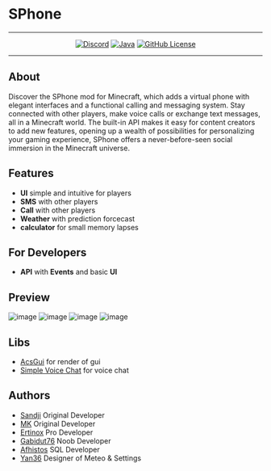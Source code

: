 
# SPhone


----
<p align="center">
<a href="#"><img src="https://cdn.rawgit.com/aleen42/badges/master/src/discord.svg" alt="Discord"></a>
  <a href="#"><img src="https://cdn.rawgit.com/aleen42/badges/master/src/java.svg" alt="Java"></a>
  <a href="#"><img src="https://img.shields.io/badge/license-MIT-blue.svg" alt="GitHub License"></a>
</p>

----
## About
Discover the SPhone mod for Minecraft, which adds a virtual phone with elegant interfaces 
and a functional calling and messaging system. Stay connected with other players, make 
voice calls or exchange text messages, all in a Minecraft world. The built-in API makes 
it easy for content creators to add new features, opening up a wealth of possibilities 
for personalizing your gaming experience, SPhone offers a never-before-seen social 
immersion in the Minecraft universe.

## Features
- **UI** simple and intuitive for players
- **SMS** with other players
- **Call** with other players
- **Weather** with prediction forcecast
- **calculator** for small memory lapses

## For Developers
- **API** with **Events** and basic **UI**

## Preview
  ![image](https://cdn.discordapp.com/attachments/1133901552483049562/1134220428219527168/image.png)
  ![image](https://cdn.discordapp.com/attachments/1133901552483049562/1134140238739030076/image.png)
  ![image](https://cdn.discordapp.com/attachments/1133901552483049562/1134220104624783370/image.png)
  ![image](https://cdn.discordapp.com/attachments/1133901552483049562/1134220602119561319/image.png)
## Libs
- [AcsGui](https://discord.gg/DsaDZsHfjk) for render of gui
- [Simple Voice Chat](https://www.curseforge.com/minecraft/mc-mods/simple-voice-chat) for voice chat
## Authors
- [Sandji](https://github.com/SandjiGit) Original Developer
- [MK](https://github.com/Florent-Marc) Original Developer
- [Ertinox](https://github.com/Ertinox45) Pro Developer
- [Gabidut76](https://github.com/gabidut) Noob Developer
- [Afhistos](https://github.com/afhistos) SQL Developer
- [Yan36](https://github.com/yan36) Designer of Meteo & Settings
